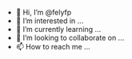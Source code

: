 - 👋 Hi, I’m @felyfp
- 👀 I’m interested in ...
- 🌱 I’m currently learning ...
- 💞️ I’m looking to collaborate on ...
- 📫 How to reach me ...

<!---
felyfp/felyfp is a ✨ special ✨ repository because its `README.md` (this file) appears on your GitHub profile.
You can click the Preview link to take a look at your changes.
--->
